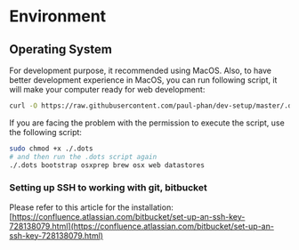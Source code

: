 # Environment

## Operating System

For development purpose, it recommended using MacOS. Also, to have better development experience in MacOS, you can run following script, it will make your computer ready for web development:

```bash
curl -O https://raw.githubusercontent.com/paul-phan/dev-setup/master/.dots./.dots bootstrap osxprep brew osx web datastores
```

If you are facing the problem with the permission to execute the script, use the following script:

```bash
sudo chmod +x ./.dots
# and then run the .dots script again
./.dots bootstrap osxprep brew osx web datastores
```



### Setting up SSH to working with git, bitbucket

Please refer to this article for the installation: [https://confluence.atlassian.com/bitbucket/set-up-an-ssh-key-728138079.html](https://confluence.atlassian.com/bitbucket/set-up-an-ssh-key-728138079.html)

